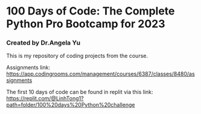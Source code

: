 # 100 Days of Code: The Complete Python Pro Bootcamp for 2023
### Created by Dr.Angela Yu

This is my repository of coding projects from the course.

Assignments link: https://app.codingrooms.com/management/courses/6387/classes/8480/assignments

The first 10 days of code can be found in replit via this link: https://replit.com/@LinhTong1?path=folder/100%20days%20Python%20challenge
